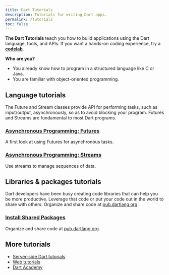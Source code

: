 ```yaml
---
title: Dart Tutorials
description: Tutorials for writing Dart apps.
permalink: /tutorials
toc: false
---
```


**The Dart Tutorials** teach you how to build applications
using the Dart language, tools, and APIs.
If you want a hands-on coding experience, try a
**[codelab](/codelabs)**.

**Who are you?**

* You already know how to program in a structured language like C or Java.
* You are familiar with object-oriented programming.

## Language tutorials

The Future and Stream classes provide API for performing tasks,
such as input/output, asynchronously, so as to avoid blocking your
program. Futures and Streams are fundamental to most Dart programs.

<div class="card-grid">
  <div class="card">
    <h3><a href="/tutorials/language/futures">Asynchronous Programming:
        Futures</a></h3>
    <p>A first look at using Futures for asynchronous tasks.</p>
  </div>
  <div class="card">
    <h3><a href="/tutorials/language/streams">Asynchronous Programming:
       Streams</a></h3>
    <p>Use streams to manage sequences of data.</p>
  </div>
</div>

## Libraries &amp; packages tutorials

Dart developers have been busy creating code libraries that can help you
be more productive.
Leverage that code or put your code out in the world to share with others.
Organize and share code at
<a href="https://pub.dartlang.org/">pub.dartlang.org</a>.

<div class="card-grid">
  <div class="card">
    <h3><a href="/tutorials/libraries/shared-pkgs">Install Shared Packages</a></h3>
    <p>Organize and share code at
       <a href="https://pub.dartlang.org/">pub.dartlang.org</a>.</p>
  </div>
</div>

## More tutorials

* [Server-side Dart tutorials](/tutorials/dart-vm)
* [Web tutorials]({{site.webdev}}/tutorials)
* [Dart Academy](https://dart.academy)

